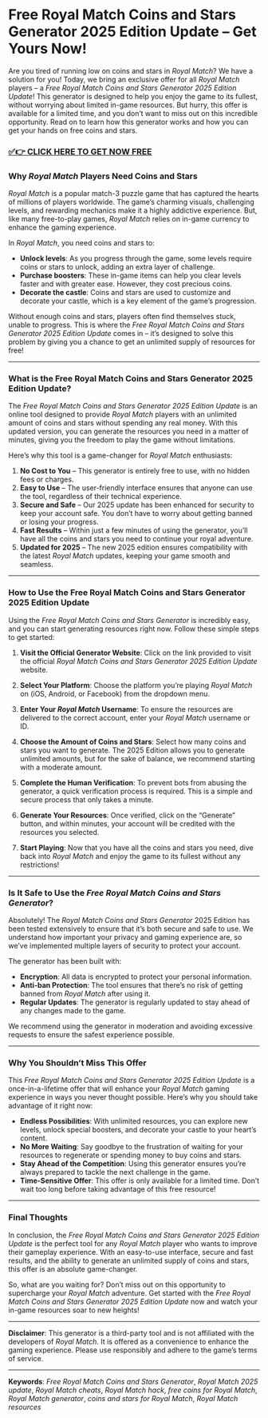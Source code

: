 # Free Royal Match Coins and Stars Generator 2025 Edition Update – Get Yours Now!

Are you tired of running low on coins and stars in *Royal Match*? We have a solution for you! Today, we bring an exclusive offer for all *Royal Match* players – a *Free Royal Match Coins and Stars Generator 2025 Edition Update*! This generator is designed to help you enjoy the game to its fullest, without worrying about limited in-game resources. But hurry, this offer is available for a limited time, and you don’t want to miss out on this incredible opportunity. Read on to learn how this generator works and how you can get your hands on free coins and stars.

### [✅👉 CLICK HERE TO GET NOW FREE](https://freerewards.xyz/royal/match/)

### Why *Royal Match* Players Need Coins and Stars

*Royal Match* is a popular match-3 puzzle game that has captured the hearts of millions of players worldwide. The game’s charming visuals, challenging levels, and rewarding mechanics make it a highly addictive experience. But, like many free-to-play games, *Royal Match* relies on in-game currency to enhance the gaming experience.

In *Royal Match*, you need coins and stars to:

- **Unlock levels**: As you progress through the game, some levels require coins or stars to unlock, adding an extra layer of challenge.
- **Purchase boosters**: These in-game items can help you clear levels faster and with greater ease. However, they cost precious coins.
- **Decorate the castle**: Coins and stars are used to customize and decorate your castle, which is a key element of the game’s progression.

Without enough coins and stars, players often find themselves stuck, unable to progress. This is where the *Free Royal Match Coins and Stars Generator 2025 Edition Update* comes in – it’s designed to solve this problem by giving you a chance to get an unlimited supply of resources for free!

---

### What is the Free Royal Match Coins and Stars Generator 2025 Edition Update?

The *Free Royal Match Coins and Stars Generator 2025 Edition Update* is an online tool designed to provide *Royal Match* players with an unlimited amount of coins and stars without spending any real money. With this updated version, you can generate the resources you need in a matter of minutes, giving you the freedom to play the game without limitations.

Here’s why this tool is a game-changer for *Royal Match* enthusiasts:

1. **No Cost to You** – This generator is entirely free to use, with no hidden fees or charges.
2. **Easy to Use** – The user-friendly interface ensures that anyone can use the tool, regardless of their technical experience.
3. **Secure and Safe** – Our 2025 update has been enhanced for security to keep your account safe. You don’t have to worry about getting banned or losing your progress.
4. **Fast Results** – Within just a few minutes of using the generator, you’ll have all the coins and stars you need to continue your royal adventure.
5. **Updated for 2025** – The new 2025 edition ensures compatibility with the latest *Royal Match* updates, keeping your game smooth and seamless.

---

### How to Use the Free Royal Match Coins and Stars Generator 2025 Edition Update

Using the *Free Royal Match Coins and Stars Generator* is incredibly easy, and you can start generating resources right now. Follow these simple steps to get started:

1. **Visit the Official Generator Website**: Click on the link provided to visit the official *Royal Match Coins and Stars Generator 2025 Edition Update* website.
   
2. **Select Your Platform**: Choose the platform you’re playing *Royal Match* on (iOS, Android, or Facebook) from the dropdown menu.

3. **Enter Your *Royal Match* Username**: To ensure the resources are delivered to the correct account, enter your *Royal Match* username or ID.

4. **Choose the Amount of Coins and Stars**: Select how many coins and stars you want to generate. The 2025 Edition allows you to generate unlimited amounts, but for the sake of balance, we recommend starting with a moderate amount.

5. **Complete the Human Verification**: To prevent bots from abusing the generator, a quick verification process is required. This is a simple and secure process that only takes a minute.

6. **Generate Your Resources**: Once verified, click on the “Generate” button, and within minutes, your account will be credited with the resources you selected.

7. **Start Playing**: Now that you have all the coins and stars you need, dive back into *Royal Match* and enjoy the game to its fullest without any restrictions!

---

### Is It Safe to Use the *Free Royal Match Coins and Stars Generator*?

Absolutely! The *Royal Match Coins and Stars Generator* 2025 Edition has been tested extensively to ensure that it’s both secure and safe to use. We understand how important your privacy and gaming experience are, so we’ve implemented multiple layers of security to protect your account.

The generator has been built with:

- **Encryption**: All data is encrypted to protect your personal information.
- **Anti-ban Protection**: The tool ensures that there’s no risk of getting banned from *Royal Match* after using it.
- **Regular Updates**: The generator is regularly updated to stay ahead of any changes made to the game.

We recommend using the generator in moderation and avoiding excessive requests to ensure the safest experience possible.

---

### Why You Shouldn’t Miss This Offer

This *Free Royal Match Coins and Stars Generator 2025 Edition Update* is a once-in-a-lifetime offer that will enhance your *Royal Match* gaming experience in ways you never thought possible. Here’s why you should take advantage of it right now:

- **Endless Possibilities**: With unlimited resources, you can explore new levels, unlock special boosters, and decorate your castle to your heart’s content.
- **No More Waiting**: Say goodbye to the frustration of waiting for your resources to regenerate or spending money to buy coins and stars.
- **Stay Ahead of the Competition**: Using this generator ensures you’re always prepared to tackle the next challenge in the game.
- **Time-Sensitive Offer**: This offer is only available for a limited time. Don’t wait too long before taking advantage of this free resource!

---

### Final Thoughts

In conclusion, the *Free Royal Match Coins and Stars Generator 2025 Edition Update* is the perfect tool for any *Royal Match* player who wants to improve their gameplay experience. With an easy-to-use interface, secure and fast results, and the ability to generate an unlimited supply of coins and stars, this offer is an absolute game-changer.

So, what are you waiting for? Don’t miss out on this opportunity to supercharge your *Royal Match* adventure. Get started with the *Free Royal Match Coins and Stars Generator 2025 Edition Update* now and watch your in-game resources soar to new heights!

---

**Disclaimer**: This generator is a third-party tool and is not affiliated with the developers of *Royal Match*. It is offered as a convenience to enhance the gaming experience. Please use responsibly and adhere to the game’s terms of service.

---

**Keywords**: *Free Royal Match Coins and Stars Generator*, *Royal Match 2025 update*, *Royal Match cheats*, *Royal Match hack*, *free coins for Royal Match*, *Royal Match generator*, *coins and stars for Royal Match*, *Royal Match resources*
